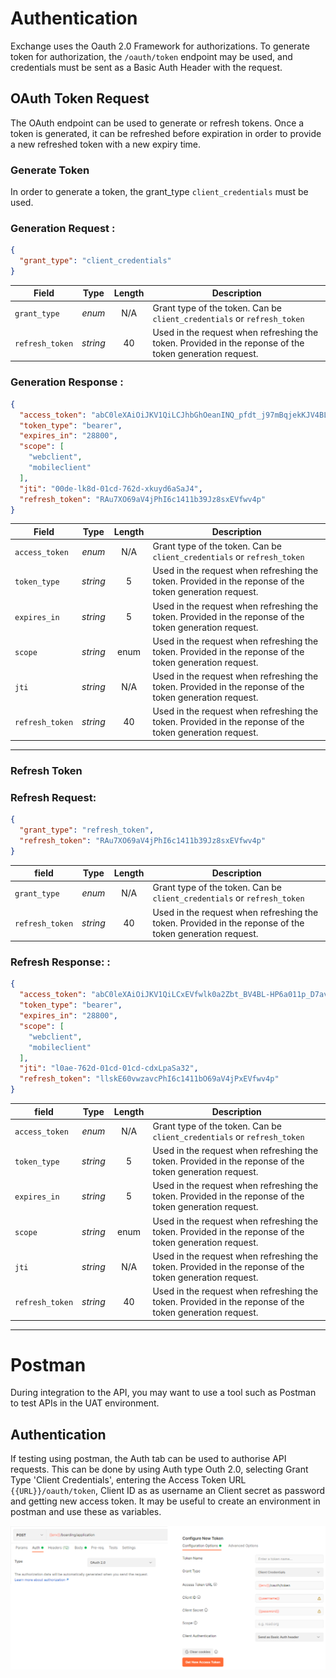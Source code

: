 # Authentication

Exchange uses the Oauth 2.0 Framework for authorizations. To generate token for authorization, the `/oauth/token` endpoint may be used, and credentials must be sent as a Basic Auth Header with the request.

## OAuth Token Request

The OAuth endpoint can be used to generate or refresh tokens. Once a token is generated, it can be refreshed before expiration in order to provide a new refreshed token with a new expiry time.

### Generate Token

In order to generate a token, the grant_type `client_credentials` must be used.

<!--
type: tab
titles: Generate Token Request , Generate Token Response
-->
### Generation Request : 

```json
{
  "grant_type": "client_credentials"
}
```


| Field | Type | Length | Description |
| -------- | :--: | :------------: | ------------------ |
| `grant_type` | *enum* | N/A |  Grant type of the token. Can be `client_credentials` or `refresh_token` |
| `refresh_token` | *string* | 40 | Used in the request when refreshing the token. Provided in the reponse of the token generation request.  |


<!-- type: tab -->

### Generation Response : 

```json
{
  "access_token": "abC0leXAiOiJKV1QiLCJhbGhOeanINQ_pfdt_j97mBqjekKJV4BL-HP6a011p_D7avcSaJ4SeG_tis9D_Gfh66MY7BN73IcAC9Sb_qxaFxSavxvW_d6Nk9hfg8y4OSb7HEB58sxEVfuJ87dsmURWsJz8sxEVfwlk0a2Zbt_BqjekK-Yk-DiJFwiaTtbBqjekKJV4jPhIsxEVfws_wz2MMxkuydcpGl5m-rIpIwT9xAE0avcSaJ4S_4hTU1llskE60vwzv27_URWsJz8sxEVfwlk0a2ZbtXB32u3ERSVyD7TaQjme64Va4ac.rQCcRAu7XObjap3szzy3URWsJzwlk0a2Zbt",
  "token_type": "bearer",
  "expires_in": "28800",
  "scope": [
    "webclient",
    "mobileclient"
  ],
  "jti": "00de-lk8d-01cd-762d-xkuyd6aSaJ4",
  "refresh_token": "RAu7XO69aV4jPhI6c1411b39Jz8sxEVfwv4p"
}

```
| Field | Type | Length | Description |
| -------- | :--: | :------------: | ------------------ |
| `access_token` | *enum* | N/A |  Grant type of the token. Can be `client_credentials` or `refresh_token` |
| `token_type` | *string* | 5 | Used in the request when refreshing the token. Provided in the reponse of the token generation request.  |
| `expires_in` | *string* | 5 | Used in the request when refreshing the token. Provided in the reponse of the token generation request.  |
| `scope` | *string* | enum | Used in the request when refreshing the token. Provided in the reponse of the token generation request.  |
| `jti` | *string* | N/A | Used in the request when refreshing the token. Provided in the reponse of the token generation request.  |
| `refresh_token` | *string* | 40 | Used in the request when refreshing the token. Provided in the reponse of the token generation request.  |

---

<!-- type: tab-end -->

### Refresh Token

### Refresh Request: 
<!--
type: tab
titles: Refresh Token Request , Refresh Token Response
-->

```json
{
  "grant_type": "refresh_token",
  "refresh_token": "RAu7XO69aV4jPhI6c1411b39Jz8sxEVfwv4p"
}

```

| field | Type | Length | Description |
| -------- | :--: | :------------: | ------------------ |
| `grant_type` | *enum* | N/A |  Grant type of the token. Can be `client_credentials` or `refresh_token` |
| `refresh_token` | *string* | 40 | Used in the request when refreshing the token. Provided in the reponse of the token generation request.  |


<!-- type: tab -->

### Refresh Response: :


```json
{
  "access_token": "abC0leXAiOiJKV1QiLCxEVfwlk0a2Zbt_BV4BL-HP6a011p_D7avcSaJ4SeIcAC9Sb_qxaFxSavxvW_d6Nlkj02aeB58sxEVfuJ87dsmURWsJz8sxEVfwlk0a2Zbt_BqjekK-Yk-DiJFwiaTtbBqjekKJV4jPhIsxEVfws_wz2MMxkuydcpGl5m-rIpIwT9xAE0avcSaJ4S_4hTU1lskE60vwvwzv27_URWsJz8sxEjme64Va4ac.rQCcRAu7XObxEVfwlk0a2Zbt_BURWsJzwlk0a2Zbt",
  "token_type": "bearer",
  "expires_in": "28800",
  "scope": [
    "webclient",
    "mobileclient"
  ],
  "jti": "l0ae-762d-01cd-01cd-cdxLpaSa32",
  "refresh_token": "llskE60vwzavcPhI6c1411bO69aV4jPxEVfwv4p"
}

```
| field | Type | Length | Description |
| -------- | :--: | :------------: | ------------------ |
| `access_token` | *enum* | N/A |  Grant type of the token. Can be `client_credentials` or `refresh_token` |
| `token_type` | *string* | 5 | Used in the request when refreshing the token. Provided in the reponse of the token generation request.  |
| `expires_in` | *string* | 5 | Used in the request when refreshing the token. Provided in the reponse of the token generation request.  |
| `scope` | *string* | enum | Used in the request when refreshing the token. Provided in the reponse of the token generation request.  |
| `jti` | *string* | N/A | Used in the request when refreshing the token. Provided in the reponse of the token generation request.  |
| `refresh_token` | *string* | 40 | Used in the request when refreshing the token. Provided in the reponse of the token generation request.  |

---

<!-- type: tab-end -->

# Postman

During integration to the API, you may want to use a tool such as Postman to test APIs in the UAT environment.

## Authentication
If testing using postman, the Auth tab can be used to authorise API requests. This can be done by using Auth type Outh 2.0, selecting Grant Type 'Client Credentials', entering the Access Token URL `{{URL}}/oauth/token`, Client ID as as username an Client secret as password and getting new access token. It may be useful to create an environment in postman and use these as variables.

![postman auth](/assets/images/auth_postman.png)

